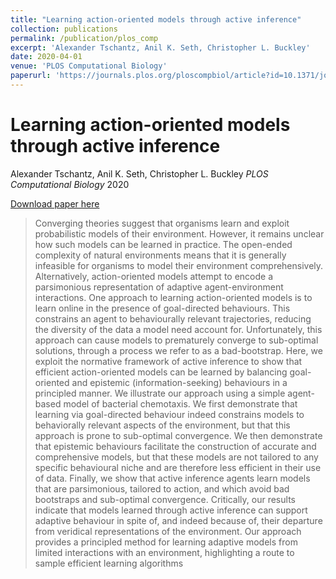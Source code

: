 ```yaml
---
title: "Learning action-oriented models through active inference"
collection: publications
permalink: /publication/plos_comp
excerpt: 'Alexander Tschantz, Anil K. Seth, Christopher L. Buckley'
date: 2020-04-01
venue: 'PLOS Computational Biology'
paperurl: 'https://journals.plos.org/ploscompbiol/article?id=10.1371/journal.pcbi.1007805'
---
```


# Learning action-oriented models through active inference
Alexander Tschantz, Anil K. Seth, Christopher L. Buckley
_PLOS Computational Biology_ 2020

[Download paper here](http://academicpages.github.io/files/plos.pdf)

> Converging theories suggest that organisms learn and exploit probabilistic models of their environment. However, it remains unclear how such models can be learned in practice. The open-ended complexity of natural environments means that it is generally infeasible for organisms to model their environment comprehensively. Alternatively, action-oriented models attempt to encode a parsimonious representation of adaptive agent-environment interactions. One approach to learning action-oriented models is to learn online in the presence of goal-directed behaviours. This constrains an agent to behaviourally relevant trajectories, reducing the diversity of the data a model need account for. Unfortunately, this approach can cause models to prematurely converge to sub-optimal solutions, through a process we refer to as a bad-bootstrap. Here, we exploit the normative framework of active inference to show that efficient action-oriented models can be learned by balancing goal-oriented and epistemic (information-seeking) behaviours in a principled manner. We illustrate our approach using a simple agent-based model of bacterial chemotaxis. We first demonstrate that learning via goal-directed behaviour indeed constrains models to behaviorally relevant aspects of the environment, but that this approach is prone to sub-optimal convergence. We then demonstrate that epistemic behaviours facilitate the construction of accurate and comprehensive models, but that these models are not tailored to any specific behavioural niche and are therefore less efficient in their use of data. Finally, we show that active inference agents learn models that are parsimonious, tailored to action, and which avoid bad bootstraps and sub-optimal convergence. Critically, our results indicate that models learned through active inference can support adaptive behaviour in spite of, and indeed because of, their departure from veridical representations of the environment. Our approach provides a principled method for learning adaptive models from limited interactions with an environment, highlighting a route to sample efficient learning algorithms


